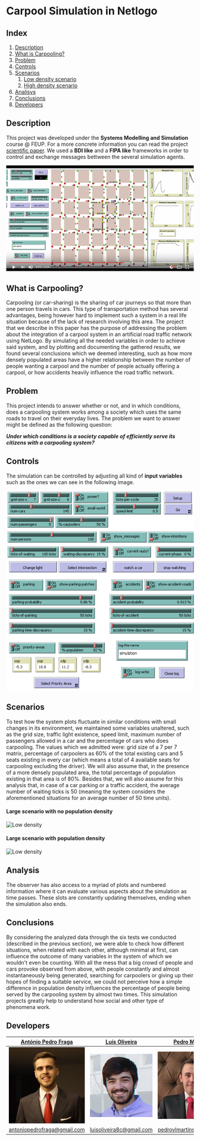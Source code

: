 # Carpool Simulation in Netlogo

## Index

1. [Description](#description)
2. [What is Carpooling?](#what-is-carpooling)
3. [Problem](#problem)
4. [Controls](#controls)
5. [Scenarios](#scenarios)
    1. [Low density scenario](large-scenario-with-no-population-density)
    2. [High density scenario](large-scenario-with-population-density)
6. [Analisys](#analysis)
7. [Conclusions](#conclusions)
8. [Developers](#developers)

## Description 

This project was developed under the **Systems Modelling and Simulation** course @ FEUP. For a more concrete information you can read the project [scientific paper](./report/simulation-carpool-system.pdf). We used a **BDI like** and a **FIPA like** frameworks in order to control and exchange messages bettween the several simulation agents.

[![Simulation Video](./README/video.png)](https://www.youtube.com/watch?v=z3BzHFrmHy8)

## What is Carpooling?

Carpooling (or car-sharing) is the sharing of car journeys so that more than one person travels in cars. This type of transportation method has several advantages, being however hard to implement such a system in a real life situation because of the lack of research involving this area. The project that we describe in this paper has the purpose of addressing the problem about the integration of a carpool system in an artificial road traffic network using NetLogo. By simulating all the needed variables in order to achieve said system, and by plotting and documenting the gathered results, we found several conclusions which we deemed interesting, such as how more densely populated areas have a higher relationship between the number of people wanting a carpool and the number of people actually offering a carpool, or how accidents heavily influence the road traffic network.

## Problem

This project intends to answer whether or not, and in which conditions, does a carpooling system works among a society which uses the same roads to travel on their everyday lives. The problem we want to answer might be defined as the following question:

**_Under which conditions is a society capable of efficiently serve its citizens with a carpooling system?_**

## Controls

The simulation can be controlled by adjusting all kind of **input variables** such as the ones we can see in the following image.

![Controls](./README/controls.png)

## Scenarios

To test how the system plots fluctuate in similar conditions with small changes in its environment, we maintained some variables unaltered, such as the grid size, traffic light existence, speed limit, maximum number of passengers allowed in a car and the percentage of cars who does carpooling. The values which we admitted were: grid size of a 7 per 7 matrix, percentage of carpoolers as 60\% of the total existing cars and 5 seats existing in every car (which means a total of 4 available seats for carpooling excluding the driver). We will also assume that, in the presence of a more densely populated area, the total percentage of population existing in that area is of 80\%. Besides that, we will also assume for this analysis that, in case of a car parking or a traffic accident, the average number of waiting ticks is 50 (meaning the system considers the aforementioned situations for an average number of 50 time units).

#### Large scenario with no population density

![Low density](./README/lowdensity.gif)

#### Large scenario with population density

![Low density](./README/highdensity.gif)

## Analysis

The observer has also access to a myriad of plots and numbered information where it can evaluate various aspects about the simulation as time passes. These slots are constantly updating themselves, ending when the simulation also ends.

## Conclusions

By considering the analyzed data through the six tests we conducted (described in the previous section), we were able to check how different situations, when related with each other, although minimal at first, can influence the outcome of many variables in the system of which we wouldn't even be counting. With all the mess that a big crowd of people and cars provoke observed from above, with people constantly and almost instantaneously being generated, searching for carpoolers or giving up their hopes of finding a suitable service, we could not perceive how a simple difference in population density influences the percentage of people being served by the carpooling system by almost two times. This simulation projects greatly help to understand how social and other type of phenomena work.

## Developers

| [António Pedro Fraga](https://github.com/pedrofraga) | [Luís Oliveira](https://github.com/luisoliveira8) | [Pedro Martins](https://github.com/esquilofeup) |
| ------------- | ------------- | ------------- |
| ![](./README/apf.jpg)  | ![](./README/lo.png) | ![](./README/pvlm.png)  |
| antoniopedrofraga@gmail.com | luisoliveira8c@gmail.com | pedrovlmartins@gmail.com  |



